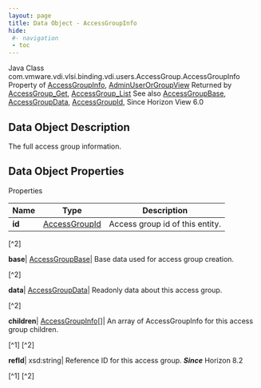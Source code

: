 ```yaml
---
layout: page
title: Data Object - AccessGroupInfo
hide:
 #- navigation
 - toc
---
```






Java Class
    com.vmware.vdi.vlsi.binding.vdi.users.AccessGroup.AccessGroupInfo
Property of
     [AccessGroupInfo](vdi.users.AccessGroup.AccessGroupInfo.md#field_detail), [AdminUserOrGroupView](vdi.users.AdminUserOrGroup.AdminUserOrGroupView.md#field_detail)
Returned by
     [AccessGroup_Get](vdi.users.AccessGroup.md#get), [AccessGroup_List](vdi.users.AccessGroup.md#list)
See also
     [AccessGroupBase](vdi.users.AccessGroup.AccessGroupBase.md), [AccessGroupData](vdi.users.AccessGroup.AccessGroupData.md), [AccessGroupId](vdi.entity.AccessGroupId.md), 
Since 
    Horizon View 6.0

## Data Object Description 

The full access group information. 

## Data Object Properties

Properties

Name |  Type |  Description   
---|---|---  
**id**| [AccessGroupId](vdi.entity.AccessGroupId.md)|  Access group id of this entity.   


[^2]

  
**base**| [AccessGroupBase](vdi.users.AccessGroup.AccessGroupBase.md)|  Base data used for access group creation.   


[^2]

  
**data**| [AccessGroupData](vdi.users.AccessGroup.AccessGroupData.md)|  Readonly data about this access group.   


[^2]

  
**children**| [AccessGroupInfo[]](vdi.users.AccessGroup.AccessGroupInfo.md)|  An array of AccessGroupInfo for this access group children.   


[^1]
[^2]

  
**refId**|  xsd:string|  Reference ID for this access group.  **_Since_** Horizon 8.2  


[^1]
[^2]

  
  

  

